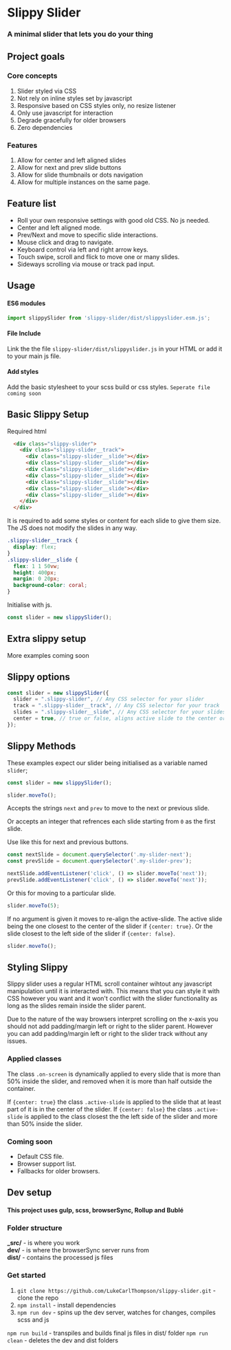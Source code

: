 # Slippy Slider
### A minimal slider that lets you do your thing


## Project goals
### Core concepts
  1. Slider styled via CSS
  2. Not rely on inline styles set by javascript
  3. Responsive based on CSS styles only, no resize listener
  4. Only use javascript for interaction
  5. Degrade gracefully for older browsers
  6. Zero dependencies

### Features
  1. Allow for center and left aligned slides
  2. Allow for next and prev slide buttons
  3. Allow for slide thumbnails or dots navigation
  4. Allow for multiple instances on the same page.


## Feature list
- Roll your own responsive settings with good old CSS. No js needed.
- Center and left aligned mode.
- Prev/Next and move to specific slide interactions.
- Mouse click and drag to navigate. 
- Keyboard control via left and right arrow keys.
- Touch swipe, scroll and flick to move one or many slides.
- Sideways scrolling via mouse or track pad input.

## Usage
#### ES6 modules
```javascript
import slippySlider from 'slippy-slider/dist/slippyslider.esm.js';
```

#### File Include
Link the the file `slippy-slider/dist/slippyslider.js` in your HTML or add it to your main js file.

#### Add styles
Add the basic stylesheet to your scss build or css styles.
```` Seperate file coming soon ````

## Basic Slippy Setup
Required html
````html
  <div class="slippy-slider">
    <div class="slippy-slider__track">
      <div class="slippy-slider__slide"></div>
      <div class="slippy-slider__slide"></div>
      <div class="slippy-slider__slide"></div>
      <div class="slippy-slider__slide"></div>
      <div class="slippy-slider__slide"></div>
      <div class="slippy-slider__slide"></div>
      <div class="slippy-slider__slide"></div>
    </div>
  </div>
````

It is required to add some styles or content for each slide to give them size. The JS does not modify the slides in any way.
````css
.slippy-slider__track {
  display: flex;
}
.slippy-slider__slide {
  flex: 1 1 50vw;
  height: 400px;
  margin: 0 20px;
  background-color: coral;
}
````

Initialise with js.
````javascript
const slider = new slippySlider();
````

## Extra slippy setup
More examples coming soon

## Slippy options
````javascript
const slider = new slippySlider({
  slider = ".slippy-slider", // Any CSS selector for your slider
  track = ".slippy-slider__track", // Any CSS selector for your track
  slides = ".slippy-slider__slide", // Any CSS selector for your slides
  center = true, // true or false, aligns active slide to the center or left side of the slider
});
````

## Slippy Methods
These examples expect our slider being initialised as a variable named `slider`;
````javascript
const slider = new slippySlider();
````

````javascript
slider.moveTo();
````


Accepts the strings `next` and `prev` to move to the next or previous slide.

Or accepts an integer that refrences each slide starting from `0` as the first slide.

Use like this for next and previous buttons.
````javascript
const nextSlide = document.querySelector('.my-slider-next');
const prevSlide = document.querySelector('.my-slider-prev');

nextSlide.addEventListener('click', () => slider.moveTo('next'));
prevSlide.addEventListener('click', () => slider.moveTo('next'));
````

Or this for moving to a particular slide.
````javascript
slider.moveTo(5);
````

If no argument is given it moves to re-align the active-slide.
The active slide being the one closest to the center of the slider if `{center: true}`.
Or the slide closest to the left side of the slider if `{center: false}`.
````javascript
slider.moveTo();
````

## Styling Slippy
Slippy slider uses a regular HTML scroll container wihtout any javascript manipulation until it is interacted with. This means that you can style it with CSS however you want and it won't conflict with the slider functionality as long as the slides remain inside the slider parent.

Due to the nature of the way browsers interpret scrolling on the x-axis you should not add padding/margin left or right to the slider parent. However you can add padding/margin left or right to the slider track without any issues.

### Applied classes
The class `.on-screen` is dynamically applied to every slide that is more than 50% inside the slider, and removed when it is more than half outside the container.

If `{center: true}` the class `.active-slide` is applied to the slide that at least part of it is in the center of the slider. If `{center: false}` the class `.active-slide` is applied to the class closest the the left side of the slider and more than 50% inside the slider.


  ### Coming soon
  - Default CSS file.
  - Browser support list.
  - Fallbacks for older browsers.



## Dev setup  
#### This project uses gulp, scss, browserSync, Rollup and Bublé

### Folder structure
**_src/** - is where you work  
**dev/** - is where the browserSync server runs from  
**dist/** - contains the processed js files 

### Get started
1. `git clone https://github.com/LukeCarlThompson/slippy-slider.git` - clone the repo
2. `npm install` - install dependencies
3. `npm run dev` - spins up the dev server, watches for changes, compiles scss and js

`npm run build` - transpiles and builds final js files in dist/ folder
`npm run clean` - deletes the dev and dist folders